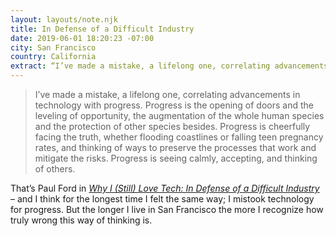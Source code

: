 ```yaml
---
layout: layouts/note.njk
title: In Defense of a Difficult Industry
date: 2019-06-01 18:20:23 -07:00
city: San Francisco
country: California
extract: “I’ve made a mistake, a lifelong one, correlating advancements in technology with progress.”
---
```


> I’ve made a mistake, a lifelong one, correlating advancements in technology with progress. Progress is the opening of doors and the leveling of opportunity, the augmentation of the whole human species and the protection of other species besides. Progress is cheerfully facing the truth, whether flooding coastlines or falling teen pregnancy rates, and thinking of ways to preserve the processes that work and mitigate the risks. Progress is seeing calmly, accepting, and thinking of others.

That’s Paul Ford in [_Why I (Still) Love Tech: In Defense of a Difficult Industry_](https://www.wired.com/story/why-we-love-tech-defense-difficult-industry/) – and I think for the longest time I felt the same way; I mistook technology for progress. But the longer I live in San Francisco the more I recognize how truly wrong this way of thinking is.
